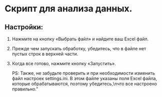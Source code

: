 # Скрипт для анализа данных.
## Настройки:
1. Нажмите на кнопку «Выбрать файл» и найдите ваш Excel файл.
2. Прежде чем запускать обработку, убедитесь, что в файле нет пустых строк в верхней части.
3. Когда все готово, нажмите кнопку «Запустить».

    PS: Также, не забудьте проверить и при необходимости изменить файл настроек settings.ini. В этом файле указаны поля Excel файла, которые обрабатываются, поэтому убедитесь,\nчто все настроено правильно."